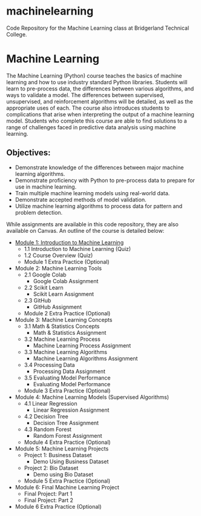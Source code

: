 # machinelearning
Code Repository for the Machine Learning class at Bridgerland Technical College.

# Machine Learning 
The Machine Learning (Python) course teaches the basics of machine learning and how to use industry standard Python libraries. Students will learn to pre-process data, the differences between various algorithms, and ways to validate a model. The differences between supervised, unsupervised, and reinforcement algorithms will be detailed, as well as the appropriate uses of each. The course also introduces students to complications that arise when interpreting the output of a machine learning model. Students who complete this course are able to find solutions to a range of challenges faced in predictive data analysis using machine learning.
## Objectives:
- Demonstrate knowledge of the differences between major machine learning algorithms.
- Demonstrate proficiency with Python to pre-process data to prepare for use in machine learning.
- Train multiple machine learning models using real-world data.
- Demonstrate accepted methods of model validation.
- Utilize machine learning algorithms to process data for pattern and problem detection.

While assignments are available in this code repository, they are also available on Canvas. An outline of the course is detailed below:
- [Module 1: Introduction to Machine Learning](#Module-1-Introduction-to-Machine-Learning)
  - 1.1 Introduction to Machine Learning (Quiz)
  - 1.2 Course Overview (Quiz)
  - Module 1 Extra Practice (Optional)
- Module 2: Machine Learning Tools
  - 2.1 Google Colab
    - Google Colab Assignment
  - 2.2 Scikit Learn
    - Scikit Learn Assignment
  - 2.3 GitHub
    - GitHub Assignment
  - Module 2 Extra Practice (Optional)
- Module 3: Machine Learning Concepts
  - 3.1 Math & Statistics Concepts
    - Math & Statistics Assignment
  - 3.2 Machine Learning Process
    - Machine Learning Process Assignment
  - 3.3 Machine Learning Algorithms
    - Machine Learning Algorithms Assignment
  - 3.4 Processing Data
    - Processing Data Assignment
  - 3.5 Evaluating Model Performance
    - Evaluating Model Performance
  - Module 3 Extra Practice (Optional)
- Module 4: Machine Learning Models (Supervised Algorithms)
  - 4.1 Linear Regression
    - Linear Regression Assignment
  - 4.2 Decision Tree
    - Decision Tree Assignment
  - 4.3 Random Forest
    - Random Forest Assignment
  - Module 4 Extra Practice (Optional)
- Module 5: Machine Learning Projects
  - Project 1: Business Dataset
    - Demo Using Business Dataset
  - Project 2: Bio Dataset
    - Demo using Bio Dataset
  - Module 5 Extra Practice (Optional)
- Module 6: Final Machine Learning Project
  - Final Project: Part 1
  - Final Project: Part 2
- Module 6 Extra Practice (Optional)
